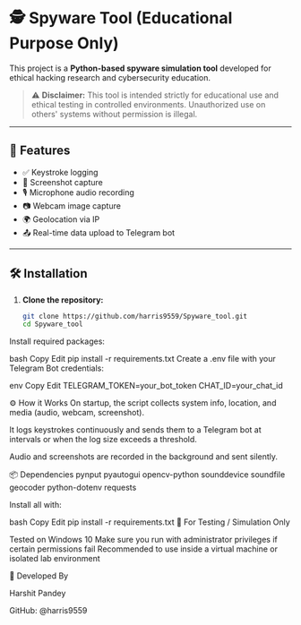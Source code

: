 # 🕵️ Spyware Tool (Educational Purpose Only)

This project is a **Python-based spyware simulation tool** developed for ethical hacking research and cybersecurity education.

> ⚠️ **Disclaimer:** This tool is intended strictly for educational use and ethical testing in controlled environments. Unauthorized use on others' systems without permission is illegal.

---

## 🚀 Features

- ✅ Keystroke logging
- 📸 Screenshot capture
- 🎙️ Microphone audio recording
- 📷 Webcam image capture
- 🌍 Geolocation via IP
- 📤 Real-time data upload to Telegram bot

---

## 🛠️ Installation

1. **Clone the repository:**

   ```bash
   git clone https://github.com/harris9559/Spyware_tool.git
   cd Spyware_tool
Install required packages:

bash
Copy
Edit
pip install -r requirements.txt
Create a .env file with your Telegram Bot credentials:

env
Copy
Edit
TELEGRAM_TOKEN=your_bot_token
CHAT_ID=your_chat_id

⚙️ How it Works
On startup, the script collects system info, location, and media (audio, webcam, screenshot).

It logs keystrokes continuously and sends them to a Telegram bot at intervals or when the log size exceeds a threshold.

Audio and screenshots are recorded in the background and sent silently.

📦 Dependencies
pynput
pyautogui
opencv-python
sounddevice
soundfile
geocoder
python-dotenv
requests

Install all with:

bash
Copy
Edit
pip install -r requirements.txt
🧪 For Testing / Simulation Only

Tested on Windows 10
Make sure you run with administrator privileges if certain permissions fail
Recommended to use inside a virtual machine or isolated lab environment

🤖 Developed By

Harshit Pandey

GitHub: @harris9559
